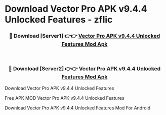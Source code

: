 # Download Vector Pro APK v9.4.4 Unlocked Features - zflic



<div align="center">
<h3>🔴 Download [Server1] 👉👉 <a href="https://momento.my/?title=Vector_Pro_APK_v9.4.4_Unlocked_Features">Vector Pro APK v9.4.4 Unlocked Features Mod Apk</a></h3><br>

<h3>🔴 Download [Server2] 👉👉 <a href="https://momento.my/?title=Vector_Pro_APK_v9.4.4_Unlocked_Features">Vector Pro APK v9.4.4 Unlocked Features Mod Apk</a></h3>
</div>



Download Vector Pro APK v9.4.4 Unlocked Features 

Free APK MOD Vector Pro APK v9.4.4 Unlocked Features 

Download Vector Pro APK v9.4.4 Unlocked Features Mod For Android
